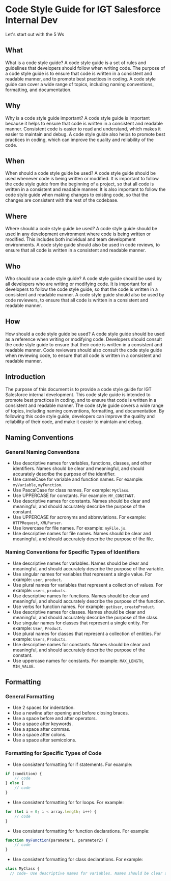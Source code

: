 # Code Style Guide for IGT Salesforce Internal Dev

Let's start out with the 5 Ws

## What

What is a code style guide? A code style guide is a set of rules and guidelines that developers should follow when writing code. The purpose of a code style guide is to ensure that code is written in a consistent and readable manner, and to promote best practices in coding. A code style guide can cover a wide range of topics, including naming conventions, formatting, and documentation.

## Why

Why is a code style guide important? A code style guide is important because it helps to ensure that code is written in a consistent and readable manner. Consistent code is easier to read and understand, which makes it easier to maintain and debug. A code style guide also helps to promote best practices in coding, which can improve the quality and reliability of the code.

## When

When should a code style guide be used? A code style guide should be used whenever code is being written or modified. It is important to follow the code style guide from the beginning of a project, so that all code is written in a consistent and readable manner. It is also important to follow the code style guide when making changes to existing code, so that the changes are consistent with the rest of the codebase.

## Where

Where should a code style guide be used? A code style guide should be used in any development environment where code is being written or modified. This includes both individual and team development environments. A code style guide should also be used in code reviews, to ensure that all code is written in a consistent and readable manner.

## Who

Who should use a code style guide? A code style guide should be used by all developers who are writing or modifying code. It is important for all developers to follow the code style guide, so that the code is written in a consistent and readable manner. A code style guide should also be used by code reviewers, to ensure that all code is written in a consistent and readable manner.

## How

How should a code style guide be used? A code style guide should be used as a reference when writing or modifying code. Developers should consult the code style guide to ensure that their code is written in a consistent and readable manner. Code reviewers should also consult the code style guide when reviewing code, to ensure that all code is written in a consistent and readable manner.

## Introduction

The purpose of this document is to provide a code style guide for IGT Salesforce internal development. This code style guide is intended to promote best practices in coding, and to ensure that code is written in a consistent and readable manner. The code style guide covers a wide range of topics, including naming conventions, formatting, and documentation. By following this code style guide, developers can improve the quality and reliability of their code, and make it easier to maintain and debug.

## Naming Conventions

### General Naming Conventions

-   Use descriptive names for variables, functions, classes, and other identifiers. Names should be clear and meaningful, and should accurately describe the purpose of the identifier.
-   Use camelCase for variable and function names. For example: `myVariable`, `myFunction`.
-   Use PascalCase for class names. For example: `MyClass`.
-   Use UPPERCASE for constants. For example: `MY_CONSTANT`.
-   Use descriptive names for constants. Names should be clear and meaningful, and should accurately describe the purpose of the constant.
-   Use UPPERCASE for acronyms and abbreviations. For example: `HTTPRequest`, `XMLParser`.
-   Use lowercase for file names. For example: `myFile.js`.
-   Use descriptive names for file names. Names should be clear and meaningful, and should accurately describe the purpose of the file.

### Naming Conventions for Specific Types of Identifiers

-   Use descriptive names for variables. Names should be clear and meaningful, and should accurately describe the purpose of the variable.
-   Use singular names for variables that represent a single value. For example: `user`, `product`.
-   Use plural names for variables that represent a collection of values. For example: `users`, `products`.
-   Use descriptive names for functions. Names should be clear and meaningful, and should accurately describe the purpose of the function.
-   Use verbs for function names. For example: `getUser`, `createProduct`.
-   Use descriptive names for classes. Names should be clear and meaningful, and should accurately describe the purpose of the class.
-   Use singular names for classes that represent a single entity. For example: `User`, `Product`.
-   Use plural names for classes that represent a collection of entities. For example: `Users`, `Products`.
-   Use descriptive names for constants. Names should be clear and meaningful, and should accurately describe the purpose of the constant.
-   Use uppercase names for constants. For example: `MAX_LENGTH`, `MIN_VALUE`.

## Formatting

### General Formatting

-   Use 2 spaces for indentation.
-   Use a newline after opening and before closing braces.
-   Use a space before and after operators.
-   Use a space after keywords.
-   Use a space after commas.
-   Use a space after colons.
-   Use a space after semicolons.

### Formatting for Specific Types of Code

-   Use consistent formatting for if statements. For example:

```javascript
if (condition) {
    // code
} else {
    // code
}
```

-   Use consistent formatting for for loops. For example:

```javascript
for (let i = 0; i < array.length; i++) {
    // code
}
```

-   Use consistent formatting for function declarations. For example:

```javascript
function myFunction(parameter1, parameter2) {
    // code
}
```

-   Use consistent formatting for class declarations. For example:

```javascript
class MyClass {
  // code- Use descriptive names for variables. Names should be clear and meaningful, and should accurately describe the purpose of the variable.
```
